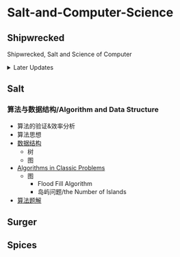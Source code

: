 # Salt-and-Computer-Science

## Shipwrecked

Shipwrecked, Salt and Science of Computer

<details>
<summary> Later Updates </summary>
- 同步数据结构目录
</details>

## Salt

### 算法与数据结构/Algorithm and Data Structure

- 算法的验证&效率分析
- 算法思想
- [数据结构](Algorithms/数据结构.md)
  - 树
  - 图
- [Algorithms in Classic Problems](Algorithms/Algorithms_in_Classic_Problems.md)
  - 图
    - Flood Fill Algorithm
    - 岛屿问题/the Number of Islands
- [算法题解](Algorithms/算法题解.md)

## Surger

## Spices
